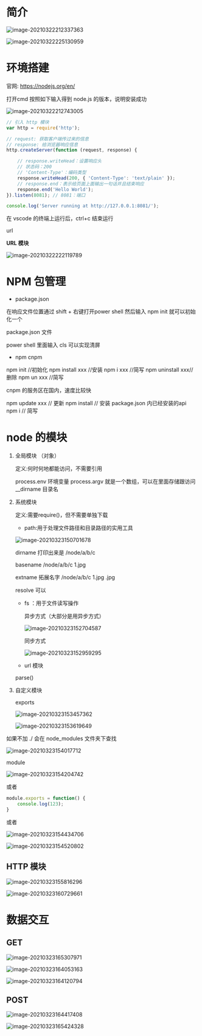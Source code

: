 # 简介

![image-20210322212337363](D:\学习文件\笔记OLY\node.js_new\nodejs.assets\image-20210322212337363.png)

![image-20210322225130959](D:\学习文件\笔记OLY\node.js_new\nodejs.assets\image-20210322225130959.png)

# 环境搭建

官网: https://nodejs.org/en/

打开cmd 按照如下输入得到 node.js 的版本，说明安装成功

![image-20210322212743005](D:\学习文件\笔记OLY\node.js_new\nodejs.assets\image-20210322212743005.png)

```javascript
// 引入 http 模块
var http = require('http');

// request: 获取客户端传过来的信息
// response: 给浏览器响应信息
http.createServer(function (request, response) {

    // response.writeHead：设置响应头  
    // 状态码：200
    // 'Content-Type'：编码类型
    response.writeHead(200, { 'Content-Type': 'text/plain' });
    // response.end：表示给页面上面输出一句话并且结束响应
    response.end('Hello World');
}).listen(8081); // 8081：端口

console.log('Server running at http://127.0.0.1:8081/');
```

在 vscode 的终端上运行后，ctrl+c 结束运行

url

**URL 模块** 

![image-20210322222119789](D:\学习文件\笔记OLY\node.js_new\nodejs.assets\image-20210322222119789.png)

# NPM 包管理

+ package.json

在响应文件位置通过 shift + 右键打开power shell     然后输入 npm init 就可以初始化一个

package.json 文件

power shell 里面输入 cls 可以实现清屏

+ npm cnpm

npm init //初始化
npm install xxx //安装
npm i xxx  //简写
npm uninstall xxx//删除
npm un xxx  //简写

cnpm 的服务区在国内，速度比较快

npm update xxx  // 更新
npm install   // 安装 package.json 内已经安装的api
npm i  // 简写

# node 的模块

1. 全局模块 （对象）

   定义:何时何地都能访问，不需要引用

   process.env   环境变量
   process.argv  就是一个数组，可以在里面存储跟访问
   __dirname 目录名

2. 系统模块

   定义:需要require()，但不需要单独下载

   + path:用于处理文件路径和目录路径的实用工具

   ![image-20210323150701678](D:\学习文件\笔记OLY\node.js_new\nodejs.assets\image-20210323150701678.png)

   dirname 打印出来是 /node/a/b/c

   basename       /node/a/b/c     1.jpg

   extname  拓展名字   /node/a/b/c     1.jpg   .jpg

   resolve  可以

   + fs ：用于文件读写操作

     异步方式（大部分是用异步方式）

     ![image-20210323152704587](D:\学习文件\笔记OLY\node.js_new\nodejs.assets\image-20210323152704587.png)

     同步方式

     ![image-20210323152959295](D:\学习文件\笔记OLY\node.js_new\nodejs.assets\image-20210323152959295.png)

   + url 模块

   parse()

3. 自定义模块

   exports   

   ![image-20210323153457362](D:\学习文件\笔记OLY\node.js_new\nodejs.assets\image-20210323153457362.png)

   ![image-20210323153619649](D:\学习文件\笔记OLY\node.js_new\nodejs.assets\image-20210323153619649.png)

如果不加 ./ 会在 node_modules 文件夹下查找 

![image-20210323154017712](D:\学习文件\笔记OLY\node.js_new\nodejs.assets\image-20210323154017712.png)

module

![image-20210323154204742](D:\学习文件\笔记OLY\node.js_new\nodejs.assets\image-20210323154204742.png)

 或者

```javascript
module.exports = function() {
	console.log(123);
}
```

或者

![image-20210323154434706](D:\学习文件\笔记OLY\node.js_new\nodejs.assets\image-20210323154434706.png)

![image-20210323154520802](D:\学习文件\笔记OLY\node.js_new\nodejs.assets\image-20210323154520802.png)

## HTTP 模块

![image-20210323155816296](D:\学习文件\笔记OLY\node.js_new\nodejs.assets\image-20210323155816296.png)

![image-20210323160729661](D:\学习文件\笔记OLY\node.js_new\nodejs.assets\image-20210323160729661.png)

# 数据交互

## GET

![image-20210323165307971](D:\学习文件\笔记OLY\node.js_new\nodejs.assets\image-20210323165307971.png)

![image-20210323164053163](D:\学习文件\笔记OLY\node.js_new\nodejs.assets\image-20210323164053163.png)

![image-20210323164120794](D:\学习文件\笔记OLY\node.js_new\nodejs.assets\image-20210323164120794.png)

## POST

![image-20210323164417408](D:\学习文件\笔记OLY\node.js_new\nodejs.assets\image-20210323164417408.png)

![image-20210323165424328](D:\学习文件\笔记OLY\node.js_new\nodejs.assets\image-20210323165424328.png)

